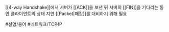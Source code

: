 [[4-way Handshake]]에서 서버가 [[ACK]]을 보낸 뒤 서버의 [[FIN]]을 기다리는 동안 클라이언트의 상태
지연 [[Packet|패킷]]를 대비하기 위해 필요

#설명/용어 #네트워크/TCP∕IP 